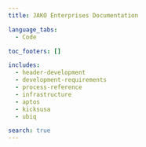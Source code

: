 ```yaml
---
title: JAKO Enterprises Documentation

language_tabs:
  - Code

toc_footers: []

includes:
  - header-development
  - development-requirements
  - process-reference
  - infrastructure
  - aptos
  - kicksusa
  - ubiq

search: true
---
```

